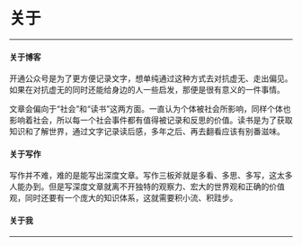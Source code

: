 # 关于

<!--
{{< admonition >}}
#这篇文章借鉴了一篇很棒的[来自 Grav 的文章](http://learn.getgrav.org/content/markdown).

#如果你想了解 **DoIt** 主题的扩展 Markdown 语法, 请阅读[扩展 Markdown 语法页面](../#theme-documentation-content#extended-markdown-syntax).
#{{< /admonition >}}
-->
***

#### **关于博客**

开通公众号是为了更方便记录文字，想单纯通过这种方式去对抗虚无、走出偏见。如果在对抗虚无的同时还能给身边的人一些启发，那便是很有意义的一件事情。

文章会偏向于“社会”和“读书”这两方面。一直认为个体被社会所影响，同样个体也影响着社会，所以每一个社会事件都有值得被记录和反思的价值。读书是为了获取知识和了解世界，通过文字记录读后感，多年之后、再去翻看应该有别番滋味。

#### **关于写作**

写作并不难，难的是能写出深度文章。写作三板斧就是多看、多思、多写，这太多人能办到。但是写深度文章就离不开独特的观察力、宏大的世界观和正确的价值观，同时还要有一个庞大的知识体系，这就需要积小流、积跬步。
#### **关于我**

***
